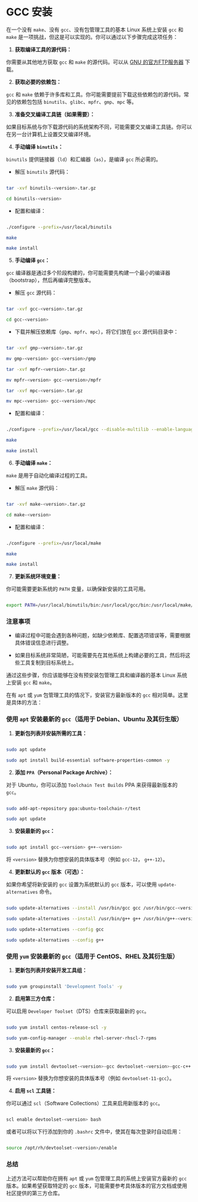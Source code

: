 # GCC 安装

在一个没有 `make`、没有 `gcc`、没有包管理工具的基本 Linux 系统上安装 `gcc` 和 `make` 是一项挑战，但这是可以实现的。你可以通过以下步骤完成这项任务：

1. **获取编译工具的源代码：**

你需要从其他地方获取 `gcc` 和 `make` 的源代码。可以从 [GNU 的官方FTP服务器](https://ftp.gnu.org/gnu/) 下载。

2. **获取必要的依赖包：**

`gcc` 和 `make` 依赖于许多库和工具。你可能需要提前下载这些依赖包的源代码。常见的依赖包包括 `binutils`、`glibc`、`mpfr`、`gmp`、`mpc` 等。

3. **准备交叉编译工具链（如果需要）：**

如果目标系统与你下载源代码的系统架构不同，可能需要交叉编译工具链。你可以在另一台计算机上设置交叉编译环境。

4. **手动编译 `binutils`：**

`binutils` 提供链接器（`ld`）和汇编器（`as`），是编译 `gcc` 所必需的。

- 解压 `binutils` 源代码：

```sh

tar -xvf binutils-<version>.tar.gz

cd binutils-<version>

```

- 配置和编译：

```sh

./configure --prefix=/usr/local/binutils

make

make install

```

5. **手动编译 `gcc`：**

`gcc` 编译器是通过多个阶段构建的，你可能需要先构建一个最小的编译器（bootstrap），然后再编译完整版本。

- 解压 `gcc` 源代码：

```sh

tar -xvf gcc-<version>.tar.gz

cd gcc-<version>

```

- 下载并解压依赖库（`gmp`、`mpfr`、`mpc`），将它们放在 `gcc` 源代码目录中：

```sh

tar -xvf gmp-<version>.tar.gz

mv gmp-<version> gcc-<version>/gmp

tar -xvf mpfr-<version>.tar.gz

mv mpfr-<version> gcc-<version>/mpfr

tar -xvf mpc-<version>.tar.gz

mv mpc-<version> gcc-<version>/mpc

```

- 配置和编译：

```sh

./configure --prefix=/usr/local/gcc --disable-multilib --enable-languages=c,c++

make

make install

```

6. **手动编译 `make`：**

`make` 是用于自动化编译过程的工具。

- 解压 `make` 源代码：

```sh

tar -xvf make-<version>.tar.gz

cd make-<version>

```

- 配置和编译：

```sh

./configure --prefix=/usr/local/make

make

make install

```

7. **更新系统环境变量：**

你可能需要更新系统的 `PATH` 变量，以确保新安装的工具可用。

```sh

export PATH=/usr/local/binutils/bin:/usr/local/gcc/bin:/usr/local/make/bin:$PATH

```

### 注意事项

- 编译过程中可能会遇到各种问题，如缺少依赖库、配置选项错误等，需要根据具体错误信息进行调整。

- 如果目标系统非常简陋，可能需要先在其他系统上构建必要的工具，然后将这些工具复制到目标系统上。

通过这些步骤，你应该能够在没有预安装包管理工具和编译器的基本 Linux 系统上安装 `gcc` 和 `make`。





在有 `apt` 或 `yum` 包管理工具的情况下，安装官方最新版本的 `gcc` 相对简单。这里是具体的方法：

### 使用 `apt` 安装最新的 `gcc`（适用于 Debian、Ubuntu 及其衍生版）

1. **更新包列表并安装所需的工具：**

```sh

sudo apt update

sudo apt install build-essential software-properties-common -y

```

2. **添加 `PPA`（Personal Package Archive）：**

对于 Ubuntu，你可以添加 `Toolchain Test Builds` PPA 来获得最新版本的 `gcc`。

```sh

sudo add-apt-repository ppa:ubuntu-toolchain-r/test

sudo apt update

```

3. **安装最新的 `gcc`：**

```sh

sudo apt install gcc-<version> g++-<version>

```

将 `<version>` 替换为你想安装的具体版本号（例如 `gcc-12`， `g++-12`）。

4. **更新默认的 `gcc` 版本（可选）：**

如果你希望将新安装的 `gcc` 设置为系统默认的 `gcc` 版本，可以使用 `update-alternatives` 命令。

```sh

sudo update-alternatives --install /usr/bin/gcc gcc /usr/bin/gcc-<version> 60

sudo update-alternatives --install /usr/bin/g++ g++ /usr/bin/g++-<version> 60

sudo update-alternatives --config gcc

sudo update-alternatives --config g++

```

### 使用 `yum` 安装最新的 `gcc`（适用于 CentOS、RHEL 及其衍生版）

1. **更新包列表并安装开发工具组：**

```sh

sudo yum groupinstall 'Development Tools' -y

```

2. **启用第三方仓库：**

可以启用 `Developer Toolset`（DTS）仓库来获取最新的 `gcc`。

```sh

sudo yum install centos-release-scl -y

sudo yum-config-manager --enable rhel-server-rhscl-7-rpms

```

3. **安装最新的 `gcc`：**

```sh

sudo yum install devtoolset-<version>-gcc devtoolset-<version>-gcc-c++

```

将 `<version>` 替换为你想安装的具体版本号（例如 `devtoolset-11-gcc`）。

4. **启用 `scl` 工具链：**

你可以通过 `scl`（Software Collections）工具来启用新版本的 `gcc`。

```sh

scl enable devtoolset-<version> bash

```

或者可以将以下行添加到你的 `.bashrc` 文件中，使其在每次登录时自动启用：

```sh

source /opt/rh/devtoolset-<version>/enable

```

### 总结

上述方法可以帮助你在拥有 `apt` 或 `yum` 包管理工具的系统上安装官方最新的 `gcc` 版本。如果希望获取特定的 `gcc` 版本，可能需要参考具体版本的官方文档或使用社区提供的第三方仓库。

